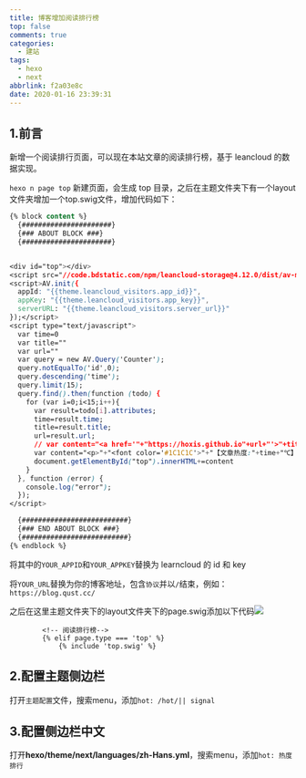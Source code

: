 ```yaml
---
title: 博客增加阅读排行榜
top: false
comments: true
categories:
  - 建站
tags:
  - hexo
  - next
abbrlink: f2a03e8c
date: 2020-01-16 23:39:31
---
```


## 1.前言

新增一个阅读排行页面，可以现在本站文章的阅读排行榜，基于 leancloud 的数据实现。

<!-- more -->

`hexo n page top` 新建页面，会生成 top 目录，之后在主题文件夹下有一个layout文件夹增加一个top.swig文件，增加代码如下：

```css
{% block content %}
  {######################}
  {### ABOUT BLOCK ###}
  {######################}


<div id="top"></div>
<script src="//code.bdstatic.com/npm/leancloud-storage@4.12.0/dist/av-min.js"></script>
<script>AV.init({
  appId: "{{theme.leancloud_visitors.app_id}}",
  appKey: "{{theme.leancloud_visitors.app_key}}",
  serverURL: "{{theme.leancloud_visitors.server_url}}"
});</script>
<script type="text/javascript">
  var time=0
  var title=""
  var url=""
  var query = new AV.Query('Counter');
  query.notEqualTo('id',0);
  query.descending('time');
  query.limit(15);
  query.find().then(function (todo) {
    for (var i=0;i<15;i++){
      var result=todo[i].attributes;
      time=result.time;
      title=result.title;
      url=result.url;
      // var content="<a href='"+"https://hoxis.github.io"+url+"'>"+title+"</a>"+"<br>"+"<font color='#fff'>"+"阅读次数："+time+"</font>"+"<br><br>";
      var content="<p>"+"<font color='#1C1C1C'>"+"【文章热度:"+time+"℃】"+"</font>"+"<a href='"+"YOUR_URL"+url+"'>"+title+"</a>"+"</p>";
      document.getElementById("top").innerHTML+=content
    }
  }, function (error) {
    console.log("error");
  });
</script>

  {##########################}
  {### END ABOUT BLOCK ###}
  {##########################}
{% endblock %}
```

将其中的`YOUR_APPID`和`YOUR_APPKEY`替换为 learncloud 的 id 和 key

将`YOUR_URL`替换为你的博客地址，包含`协议`并以`/`结束，例如：`https://blog.qust.cc/`

之后在这里主题文件夹下的layout文件夹下的page.swig添加以下代码![](http://photo.jomeswang.top/20200410232246.png)

```
        <!-- 阅读排行榜-->
        {% elif page.type === 'top' %}
            {% include 'top.swig' %}
```

## 2.配置主题侧边栏

 打开`主题配置`文件，搜索menu，添加`hot: /hot/|| signal` 

## 3.配置侧边栏中文

 打开**hexo/theme/next/languages/zh-Hans.yml**，搜索menu，添加`hot: 热度排行` 